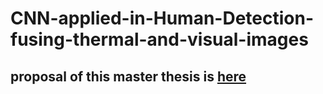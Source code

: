 # CNN-applied-in-Human-Detection-fusing-thermal-and-visual-images

## proposal of this master thesis is [here](https://github.com/QiaoRenOreo/CNN-applied-in-Human-Detection-fusing-thermal-and-visual-images/blob/master/MScProposal_s6036041_QiaoRen.pdf)

